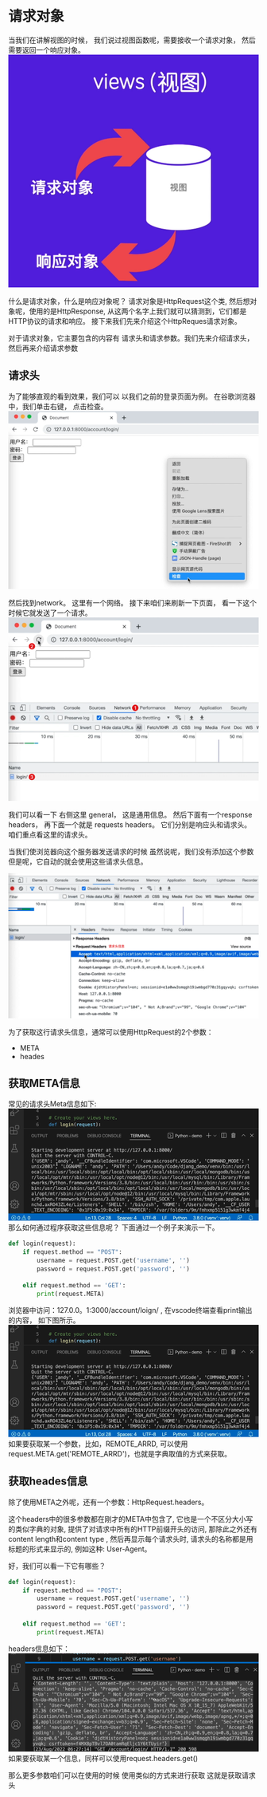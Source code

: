 
# 请求对象

当我们在讲解视图的时候， 
我们说过视图函数呢，需要接收一个请求对象，
然后需要返回一个响应对象。
![图8-请求对象和响应对象](imgs/图8-请求对象和响应对象.png)

什么是请求对象，什么是响应对象呢？
请求对象是HttpRequest这个类,
然后想对象呢，使用的是HttpResponse,
从这两个名字上我们就可以猜测到，它们都是HTTP协议的请求和响应。
接下来我们先来介绍这个HttpReques请求对象。

<!-- trancate -->

对于请求对象，它主要包含的内容有 
请求头和请求参数。我们先来介绍请求头，然后再来介绍请求参数 

## 请求头

为了能够直观的看到效果，我们可以 
以我们之前的登录页面为例。
在谷歌浏览器中，我们单击右键， 
点击检查。
![图10-检查](imgs/图10-检查.png)

然后找到network。 
这里有一个网络。
接下来咱们来刷新一下页面，
看一下这个时候它就发送了一个请求。 
![图10-查看network](imgs/图10-查看network.png)

我们可以看一下 
右侧这里 
 general，
这是通用信息。
然后下面有一个response headers，
再下面一个就是 
 requests headers。
它们分别是响应头和请求头。 
咱们重点看这里的请求头。


当我们使浏览器向这个服务器发送请求的时候 
虽然说呢，我们没有添加这个参数 
但是呢，它自动的就会使用这些请求头信息。

![图10-请求头信息.png](imgs/图10-请求头信息.png)

为了获取这行请求头信息，通常可以使用HttpRequest的2个参数：
- META
- heades

## 获取META信息
常见的请求头Meta信息如下:
![图10-META信息](imgs/图10-META信息.png)
那么如何通过程序获取这些信息呢？
下面通过一个例子来演示一下。

```python title='demo/account/views.py'
def login(request):
    if request.method == "POST":
        username = request.POST.get('username', '')
        password = request.POST.get('password', '')
        
    elif request.method == 'GET':
        print(request.META)
```
浏览器中访问：127.0.0。1:3000/account/loign/ , 在vscode终端查看print输出的内容，
如下图所示。
![图10-META信息](imgs/图10-META信息.png)
如果要获取某一个参数，比如，REMOTE_ARRD, 可以使用request.META.get('REMOTE_ARRD')，也就是字典取值的方式来获取。

## 获取heades信息
除了使用META之外呢，还有一个参数：HttpRequest.headers。
 
这个headers中的很多参数都在刚才的META中包含了, 
它也是一个不区分大小写的类似字典的对象,
提供了对请求中所有的HTTP前缀开头的访问,
那除此之外还有content length和content type ,
然后再显示每个请求头时,
请求头的名称都是用标题的形式来显示的, 
例如这种: User-Agent。

好，我们可以看一下它有哪些？

```python title='demo/account/views.py'
def login(request):
    if request.method == "POST":
        username = request.POST.get('username', '')
        password = request.POST.get('password', '')
        
    elif request.method == 'GET':
        print(request.META)
```
headers信息如下：
![图10-headers信息](imgs/图10-headers信息.png)
如果要获取某一个信息，同样可以使用request.headers.get()

那么更多参数咱们可以在使用的时候 
使用类似的方式来进行获取 
这就是获取请求头 



